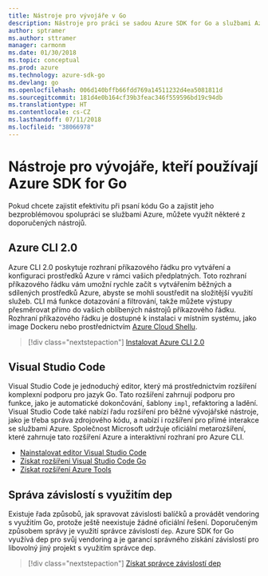 ```yaml
---
title: Nástroje pro vývojáře v Go
description: Nástroje pro práci se sadou Azure SDK for Go a službami Azure
author: sptramer
ms.author: sttramer
manager: carmonm
ms.date: 01/30/2018
ms.topic: conceptual
ms.prod: azure
ms.technology: azure-sdk-go
ms.devlang: go
ms.openlocfilehash: 006d140bffb66fdd769a14511232d4ea5081811d
ms.sourcegitcommit: 181d4e0b164cf39b3feac346f559596bd19c94db
ms.translationtype: HT
ms.contentlocale: cs-CZ
ms.lasthandoff: 07/11/2018
ms.locfileid: "38066978"
---
```

# <a name="tools-for-developers-using-the-azure-sdk-for-go"></a>Nástroje pro vývojáře, kteří používají Azure SDK for Go

Pokud chcete zajistit efektivitu při psaní kódu Go a zajistit jeho bezproblémovou spolupráci se službami Azure, můžete využít některé z doporučených nástrojů.

## <a name="azure-cli-20"></a>Azure CLI 2.0

Azure CLI 2.0 poskytuje rozhraní příkazového řádku pro vytváření a konfiguraci prostředků Azure v rámci vašich předplatných. Toto rozhraní příkazového řádku vám umožní rychle začít s vytvářením běžných a sdílených prostředků Azure, abyste se mohli soustředit na složitější využití služeb. CLI má funkce dotazování a filtrování, takže můžete výstupy přesměrovat přímo do vašich oblíbených nástrojů příkazového řádku. Rozhraní příkazového řádku je dostupné k instalaci v místním systému, jako image Dockeru nebo prostřednictvím [Azure Cloud Shellu](https://docs.microsoft.com/azure/cloud-shell/overview).

> [!div class="nextstepaction"]
> [Instalovat Azure CLI 2.0](/cli/azure/install-azure-cli)

## <a name="visual-studio-code"></a>Visual Studio Code

Visual Studio Code je jednoduchý editor, který má prostřednictvím rozšíření komplexní podporu pro jazyk Go. Tato rozšíření zahrnují podporu pro funkce, jako je automatické dokončování, šablony `impl`, refaktoring a ladění. Visual Studio Code také nabízí řadu rozšíření pro běžné vývojářské nástroje, jako je třeba správa zdrojového kódu, a nabízí i rozšíření pro přímé interakce se službami Azure. Společnost Microsoft udržuje oficiální metarozšíření, které zahrnuje tato rozšíření Azure a interaktivní rozhraní pro Azure CLI.

* [Nainstalovat editor Visual Studio Code](https://code.visualstudio.com/Download)
* [Získat rozšíření Visual Studio Code Go](https://code.visualstudio.com/docs/languages/go)
* [Získat rozšíření Azure Tools](https://marketplace.visualstudio.com/items?itemName=ms-vscode.vscode-azureextensionpack)

## <a name="dependency-management-with-dep"></a>Správa závislostí s využitím dep

Existuje řada způsobů, jak spravovat závislosti balíčků a provádět vendoring s využitím Go, protože ještě neexistuje žádné oficiální řešení. Doporučeným způsobem správy je využití správce závislostí `dep`. Azure SDK for Go využívá dep pro svůj vendoring a je garancí správného získání závislostí pro libovolný jiný projekt s využitím správce dep.

> [!div class="nextstepaction"]
> [Získat správce závislostí dep](https://github.com/golang/dep)
